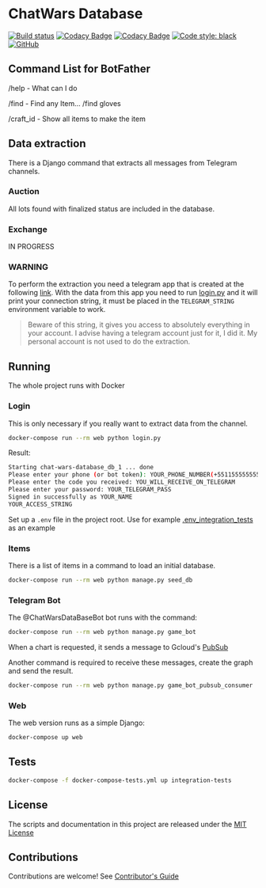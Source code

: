 # ChatWars Database

[![Build status](https://dev.azure.com/ricardobchaves/Ricardo/_apis/build/status/chat-wars-database/chat-wars-database)](https://dev.azure.com/ricardobchaves/Ricardo/_build/latest?definitionId=23) [![Codacy Badge](https://api.codacy.com/project/badge/Grade/7b22103a3e4e4776983d692219add41d)](https://www.codacy.com/manual/ricardochaves/chat-wars-database?utm_source=github.com&amp;utm_medium=referral&amp;utm_content=ricardochaves/chat-wars-database&amp;utm_campaign=Badge_Grade) [![Codacy Badge](https://api.codacy.com/project/badge/Coverage/7b22103a3e4e4776983d692219add41d)](https://www.codacy.com/manual/ricardochaves/chat-wars-database?utm_source=github.com&utm_medium=referral&utm_content=ricardochaves/chat-wars-database&utm_campaign=Badge_Coverage) [![Code style: black](https://img.shields.io/badge/code%20style-black-000000.svg)](https://github.com/psf/black) [![GitHub](https://img.shields.io/github/license/mashape/apistatus.svg)](https://github.com/ricardochaves/chat-wars-database/blob/master/LICENSE)

## Command List for BotFather

/help - What can I do

/find - Find any Item... /find gloves

/craft_id - Show all items to make the item

## Data extraction

There is a Django command that extracts all messages from Telegram channels.

### Auction

All lots found with finalized status are included in the database.

### Exchange

IN PROGRESS

### WARNING

To perform the extraction you need a telegram app that is created at the following [link](https://my.telegram.org/apps).
With the data from this app you need to run [login.py](login.py) and it will print your connection string, it must be placed in the `TELEGRAM_STRING` environment variable to work.
> Beware of this string, it gives you access to absolutely everything in your account. I advise having a telegram account just for it, I did it. My personal account is not used to do the extraction.

## Running

The whole project runs with Docker

### Login

This is only necessary if you really want to extract data from the channel.

```bash
docker-compose run --rm web python login.py
```

Result:

```bash
Starting chat-wars-database_db_1 ... done
Please enter your phone (or bot token): YOUR_PHONE_NUMBER(+5511555555555)
Please enter the code you received: YOU_WILL_RECEIVE_ON_TELEGRAM
Please enter your password: YOUR_TELEGRAM_PASS
Signed in successfully as YOUR_NAME
YOUR_ACCESS_STRING
```

Set up a `.env` file in the project root. Use for example [.env_integration_tests](.env_integration_tests) as an example

### Items

There is a list of items in a command to load an initial database.

```bash
docker-compose run --rm web python manage.py seed_db
```

### Telegram Bot

The @ChatWarsDataBaseBot bot runs with the command:

```bash
docker-compose run --rm web python manage.py game_bot
```

When a chart is requested, it sends a message to Gcloud's [PubSub](https://cloud.google.com/pubsub/docs/)

Another command is required to receive these messages, create the graph and send the result.

```bash
docker-compose run --rm web python manage.py game_bot_pubsub_consumer
```

### Web

The web version runs as a simple Django:

```bash
docker-compose up web
```

## Tests

```bash
docker-compose -f docker-compose-tests.yml up integration-tests
```


## License

The scripts and documentation in this project are released under the [MIT License](LICENSE)

## Contributions

Contributions are welcome! See [Contributor's Guide](docs/contributors.md)
